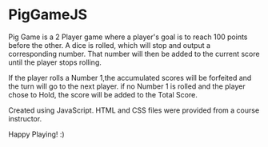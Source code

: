 # PigGameJS

Pig Game is a 2 Player game where a player's goal is to reach 100 points before the other.
A dice is rolled, which will stop and output a corresponding number. That number will then 
be added to the current score until the player stops rolling. 

If the player rolls a Number 1,the accumulated scores will be forfeited and the turn will 
go to the next player. if no Number 1 is rolled and the player chose to Hold, the score will 
be added to the Total Score.

Created using JavaScript. HTML and CSS files were provided from a course instructor.

Happy Playing! :)
